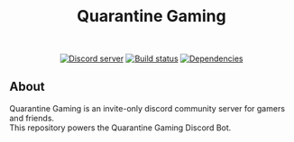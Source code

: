 <div align="center">
  <br />
  <h1 align="center">
    Quarantine Gaming
  </h1>
  <br />
  <p>
    <a href="https://discord.com/"><img src="https://img.shields.io/discord/351178660725915649?color=7289da&logo=discord&logoColor=white" alt="Discord server" /></a>
    <a href="https://github.com/JKLorenzo/Quarantine-Gaming/actions"><img src="https://github.com/JKLorenzo/Quarantine-Gaming/workflows/Testing/badge.svg" alt="Build status" /></a>
    <a href="https://david-dm.org/JKLorenzo/Quarantine-Gaming"><img src="https://img.shields.io/david/JKLorenzo/Quarantine-Gaming.svg?maxAge=3600" alt="Dependencies" /></a>
  </p>
</div>

## About
Quarantine Gaming is an invite-only discord community server for gamers and friends.
<br />
This repository powers the Quarantine Gaming Discord Bot.
